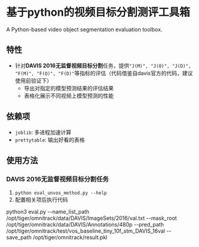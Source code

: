 # 基于python的视频目标分割测评工具箱

A Python-based video object segmentation evaluation toolbox.

## 特性

* 针对**DAVIS 2016无监督视频目标分割**任务，提供`"J(M)", "J(O)", "J(D)", "F(M)", "F(O)", "F(D)"`等指标的评估（代码借鉴自davis官方的代码，建议使用前验证下）
    - 导出对指定的模型预测结果的评估结果
    - 表格化展示不同视频上模型预测的性能

## 依赖项

- `joblib`: 多进程加速计算
- `prettytable`: 输出好看的表格

## 使用方法

### DAVIS 2016无监督视频目标分割任务

1. `python eval_unvos_method.py --help`
2. 配置相关项后执行代码

python3 eval.py --name_list_path /opt/tiger/omnitrack/data/DAVIS/ImageSets/2016/val.txt --mask_root /opt/tiger/omnitrack/data/DAVIS/Annotations/480p --pred_path /opt/tiger/omnitrack/test/vos_baseline_tiny_10f_stm_DAVIS_16val --save_path /opt/tiger/omnitrack/result.pkl